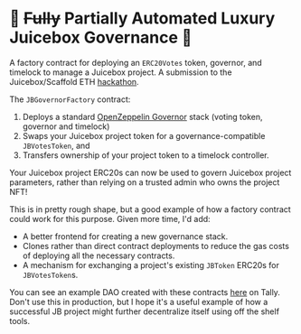 # 🍌 ~~Fully~~ Partially Automated Luxury Juicebox Governance 🧃

A factory contract for deploying an `ERC20Votes` token, governor, and timelock to manage a Juicebox project. A submission to the Juicebox/Scaffold ETH [hackathon](https://info.juicebox.money/dev/hackathon).

The `JBGovernorFactory` contract:

1. Deploys a standard [OpenZeppelin Governor](https://blog.openzeppelin.com/governor-smart-contract/) stack (voting token, governor and timelock)
2. Swaps your Juicebox project token for a governance-compatible `JBVotesToken`, and
3. Transfers ownership of your project token to a timelock controller.

Your Juicebox project ERC20s can now be used to govern Juicebox project parameters, rather than relying on a trusted admin who owns the project NFT!

This is in pretty rough shape, but a good example of how a factory contract could work for this purpose. Given more time, I'd add:

- A better frontend for creating a new governance stack.
- Clones rather than direct contract deployments to reduce the gas costs of deploying all the necessary contracts.
- A mechanism for exchanging a project's existing `JBToken` ERC20s for `JBVotesToken`s.

You can see an example DAO created with these contracts [here](https://www.tally.xyz/governance/eip155:4:0xB813B5aD8a39b0eC03Df7D61dDE49C17CD4Ea961) on Tally. Don't use this in production, but I hope it's a useful example of how a successful JB project might further decentralize itself using off the shelf tools.
